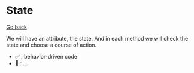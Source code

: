 # State

[Go back](..)

We will have an attribute, the state. And in each
method we will check the state and choose a course
of action.

* ✅ : behavior-driven code
* 🚫 : ...